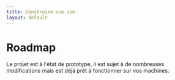 ```yaml
---
title: Construire une iso 
layout: default
---
```


# Roadmap 

Le projet est à l'état de prototype, il est sujet à de nombreuses modifications mais est déjà prêt à fonctionner sur vos machines. 
